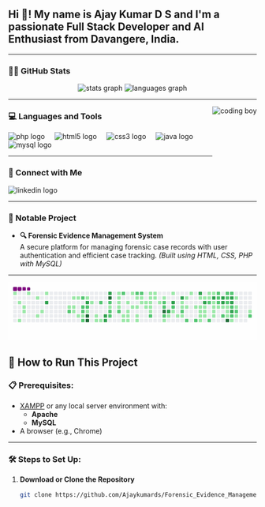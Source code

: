 <h2 align="left">Hi 👋! My name is Ajay Kumar D S and I'm a passionate Full Stack Developer and AI Enthusiast from Davangere, India.</h2>

---

### 👨‍💻 GitHub Stats
<div align="center">
  <img src="https://github-readme-stats.vercel.app/api?username=ajaykumards&hide_title=false&hide_rank=false&show_icons=true&include_all_commits=true&count_private=true&disable_animations=false&theme=dracula&locale=en&hide_border=false" height="150" alt="stats graph" />
  <img src="https://github-readme-stats.vercel.app/api/top-langs?username=ajaykumards&locale=en&hide_title=false&layout=compact&card_width=320&langs_count=5&theme=dracula&hide_border=false" height="150" alt="languages graph" />
</div>

---

<img align="right" height="150" src="https://i.pinimg.com/originals/06/f3/02/06f3025c5e39b7c27b10bd99c7d69755.gif" alt="coding boy" />

### 💻 Languages and Tools
<div align="left">
<img src="https://cdn.jsdelivr.net/gh/devicons/devicon/icons/php/php-original.svg" height="30" alt="php logo" />

  <img width="12" />
  <img src="https://cdn.jsdelivr.net/gh/devicons/devicon/icons/html5/html5-original.svg" height="30" alt="html5 logo" />
  <img width="12" />
  <img src="https://cdn.jsdelivr.net/gh/devicons/devicon/icons/css3/css3-original.svg" height="30" alt="css3 logo" />
  <img width="12" />
  <img src="https://cdn.jsdelivr.net/gh/devicons/devicon/icons/java/java-original.svg" height="30" alt="java logo" />
    <img width="12" />
  <img src="https://cdn.jsdelivr.net/gh/devicons/devicon/icons/mysql/mysql-original.svg" height="30" alt="mysql logo" />

</div>

---

### 🔗 Connect with Me
<div align="left">

  <img src="https://img.shields.io/static/v1?message=LinkedIn&logo=linkedin&label=&color=0077B5&logoColor=white&labelColor=&style=for-the-badge" height="35" alt="linkedin logo" />
</div>

---

### 🧠 Notable Project
- **🔍 Forensic Evidence Management System**  
A secure platform for managing forensic case records with user authentication and efficient case tracking. *(Built using HTML, CSS, PHP with MySQL)*

---


<img src="https://github.com/Platane/snk/raw/output/github-contribution-grid-snake.gif" alt="snake gif" />

## 🚀 How to Run This Project

### 📋 Prerequisites:
- [XAMPP](https://www.apachefriends.org/index.html) or any local server environment with:
  - **Apache**
  - **MySQL**
- A browser (e.g., Chrome)

---

### 🛠️ Steps to Set Up:

1. **Download or Clone the Repository**
   ```bash
   git clone https://github.com/Ajaykumards/Forensic_Evidence_Management.git


